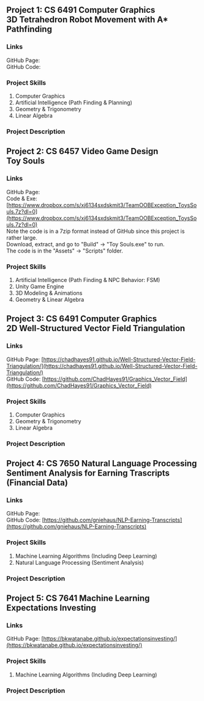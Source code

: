 ## Project 1: CS 6491 Computer Graphics <br> 3D Tetrahedron Robot Movement with A* Pathfinding

### Links
GitHub Page:    <br>
GitHub Code:

### Project Skills
<ol>
  <li> Computer Graphics </li>
  <li> Artificial Intelligence (Path Finding & Planning) </li>
  <li> Geometry & Trigonometry </li>
  <li> Linear Algebra </li>
</ol>

### Project Description

## Project 2: CS 6457 Video Game Design <br> Toy Souls

### Links
GitHub Page:    <br>
Code & Exe: [https://www.dropbox.com/s/xj6134sxdskmit3/TeamOOBException_ToysSouls.7z?dl=0](https://www.dropbox.com/s/xj6134sxdskmit3/TeamOOBException_ToysSouls.7z?dl=0) <br>
Note the code is in a 7zip format instead of GitHub since this project is rather large. <br>
Download, extract, and go to "Build" -> "Toy Souls.exe" to run. <br>
The code is in the "Assets" -> "Scripts" folder.

### Project Skills
<ol>
  <li> Artificial Intelligence (Path Finding & NPC Behavior: FSM) </li>
  <li> Unity Game Engine </li>
  <li> 3D Modeling & Animations </li>
  <li> Geometry & Linear Algebra </li>
</ol>

## Project 3: CS 6491 Computer Graphics <br> 2D Well-Structured Vector Field Triangulation

### Links
GitHub Page: [https://chadhayes91.github.io/Well-Structured-Vector-Field-Triangulation/](https://chadhayes91.github.io/Well-Structured-Vector-Field-Triangulation/) <br>
GitHub Code: [https://github.com/ChadHayes91/Graphics_Vector_Field](https://github.com/ChadHayes91/Graphics_Vector_Field)

### Project Skills
<ol>
  <li> Computer Graphics </li>
  <li> Geometry & Trigonometry </li>
  <li> Linear Algebra </li>
</ol>

### Project Description

## Project 4: CS 7650 Natural Language Processing <br> Sentiment Analysis for Earning Trascripts (Financial Data)

### Links
GitHub Page:    <br>
GitHub Code: [https://github.com/gniehaus/NLP-Earning-Transcripts](https://github.com/gniehaus/NLP-Earning-Transcripts)

### Project Skills
<ol>
  <li> Machine Learning Algorithms (Including Deep Learning)</li>
  <li> Natural Language Processing (Sentiment Analysis) </li>
</ol>

### Project Description

## Project 5: CS 7641 Machine Learning <br> Expectations Investing

### Links
GitHub Page: [https://bkwatanabe.github.io/expectationsinvesting/](https://bkwatanabe.github.io/expectationsinvesting/)  <br> 

### Project Skills
<ol>
  <li> Machine Learning Algorithms (Including Deep Learning)</li>
</ol>

### Project Description


